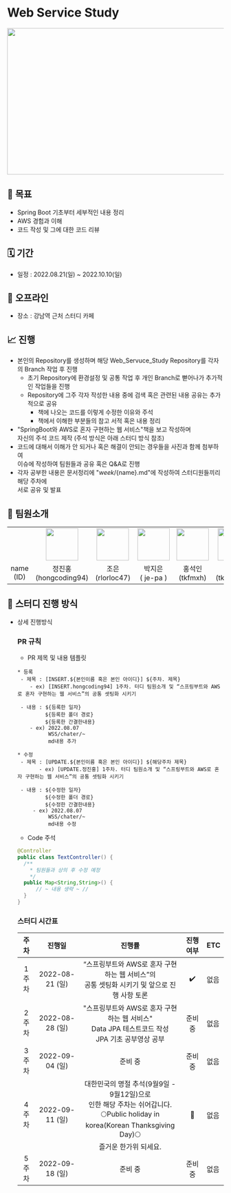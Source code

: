 # **Web Service Study**

<div align="center">
<img src="https://user-images.githubusercontent.com/66407386/183276924-b75b2150-827f-4657-aef4-6f9f7c82478a.png" width="700" height="340"/>

</div>

## 📝 목표
- Spring Boot 기초부터 세부적인 내용 정리
- AWS 경험과 이해
- 코드 작성 및 그에 대한 코드 리뷰

## 🗓 기간
- 일정 : 2022.08.21(일) ~ 2022.10.10(일)

## 🚗 오프라인
- 장소 : 강남역 근처 스터디 카페

## 📈 진행
- 본인의 Repository를 생성하며 해당 Web_Servuce_Study Repository를 각자의 Branch 작업 후 진행
    - 초기 Repository에 환경설정 및 공통 작업 후 개인 Branch로 뻗어나가 추가적인 작업들을 진행
    - Repository에 그주 각자 작성한 내용 중에 검색 혹은 관련된 내용 공유는 추가적으로 공유
        - 책에 나오는 코드를 이렇게 수정한 이유와 주석
        - 책에서 이해한 부분들의 참고 서적 혹은 내용 정리
- "SpringBoot와 AWS로 혼자 구현하는 웹 서비스"책을 보고 작성하며<br/>자신의 주석 코드 제작 (주석 방식은 아래 스터디 방식 참조)
- 코드에 대해서 이해가 안 되거나 혹은 해결이 안되는 경우들을 사진과 함께 첨부하여<br/>이슈에 작성하여 팀원들과 공유 혹은 Q&A로 진행
- 각자 공부한 내용은 문서정리에 "${week}/${name}.md"에 작성하여 스터디원들끼리 해당 주차에<br/>서로 공유 및 발표

## 👥 팀원소개
<div align="center">
  <table>
    <tr>
        <td align="center"></td>
        <td align="center">
            <a href="https://github.com/hongcoding94"><img width="75px" src="https://avatars.githubusercontent.com/u/66407386?v=4" /></a>
        </td>
        <td align="center">
            <a href="https://github.com/rlorloc47"><img width="75px" src="https://avatars.githubusercontent.com/u/89571328?v=4" /></a>
        </td>
        <td align="center">
            <a href="https://github.com/je-pa"><img width="75px" src="https://avatars.githubusercontent.com/u/76720692?v=4" /></a>
        </td>
        <td align="center">
            <a href="https://github.com/tkfmxh"><img width="75px" src="https://avatars.githubusercontent.com/u/60864023?v=4" /></a>
        </td>
        <td align="center">
            <a href="https://github.com/tkdgus97"><img width="75px" src="https://avatars.githubusercontent.com/u/106962275?v=4" /></a>
        </td>
        <td align="center">
            <a href="https://github.com/gkfgran5037"><img width="75px" src="https://avatars.githubusercontent.com/u/42172353?v=4" /></a>
        </td>
        <td align="center">
            <a href="https://github.com/dnwlsrla40"><img width="75px" src="https://avatars.githubusercontent.com/u/23308642?v=4" /></a>
        </td>
      </tr>
    <tr>
        <td align="center">name<br/>(ID)</td>
        <td align="center">정진홍<br/>(hongcoding94)</td>
        <td align="center">조은<br/>(rlorloc47)</td>
        <td align="center">박지은<br/>( je-pa )</td>
        <td align="center">홍석인<br/>(tkfmxh)</td>
        <td align="center">전상현<br/>(tkdgus97)</td>
        <td align="center">김유미<br/>(gkfgran5037)</td>
        <td align="center">김우진<br/>(dnwlsrla40)</td>
    </tr>
</table>
</div>

## 🔲 **스터디 진행 방식**
- 상세 진행방식
  ### **PR 규칙**

  - PR 제목 및 내용 템플릿
  ```text 
  * 등록
   - 제목 : [INSERT.${본인이름 혹은 본인 아이디}] ${주차. 제목}
      - ex) [INSERT.hongcoding94] 1주차. 터디 팀원소개 및 “스프링부트와 AWS로 혼자 구현하는 웹 서비스”의 공통 셋팅화 시키기
      
   - 내용 : ${등록한 일자}
           ${등록한 폴더 경로}
           ${등록한 간결한내용}
      - ex) 2022.08.07
            WSS/chater/~
            md내용 추가 
      
  * 수정
   - 제목 : [UPDATE.${본인이름 혹은 본인 아이디}] ${해당주차 제목}
         - ex) [UPDATE.정진홍] 1주차. 터디 팀원소개 및 “스프링부트와 AWS로 혼자 구현하는 웹 서비스”의 공통 셋팅화 시키기
         
   - 내용 : ${수정한 일자}
           ${수정한 폴더 경로}
           ${수정한 간결한내용}
       - ex) 2022.08.07
            WSS/chater/~
            md내용 수정 
  ```

    - Code 주석
  ```java
  @Controller
  public class TextController() {
    /** 
      * 팀원들과 상의 후 수정 예정
      */
    public Map<String,String>() {
        // ~ 내용 생략 ~ //
    }
  }
  ```

  ### 스터디 시간표
  | 주차 | 진행일 | 진행률 | 진행 여부 | ETC |
  |:---:|:---:|:---:|:---:|---|
  |1주차|2022-08-21 (일)|“스프링부트와 AWS로 혼자 구현하는 웹 서비스”의<br/>공통 셋팅화 시키기 및 앞으로 진행 사항 토론|✔️|없음|
  |2주차|2022-08-28 (일)|"스프링부트와 AWS로 혼자 구현하는 웹 서비스"<br/>Data JPA 테스트코드 작성<br/>JPA 기초 공부영상 공부|준비 중 |없음|
  |3주차|2022-09-04 (일)|준비 중 |준비 중 |없음|
  |4주차|2022-09-11 (일)|대한민국의 명절 추석(9월9일 - 9월12일)으로<br/>인한 해당 주차는 쉬어갑니다.<br/>🌕Public holiday in korea(Korean Thanksgiving Day)🌕<br/>즐거운 한가위 되세요.|🛑|없음|
  |5주차|2022-09-18 (일)|준비 중 |준비 중 |없음|

